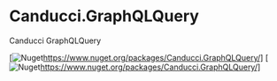 # Canducci.GraphQLQuery

Canducci GraphQLQuery

[![Nuget](https://img.shields.io/nuget/v/Canducci.GraphQLQuery?style=plastic)https://www.nuget.org/packages/Canducci.GraphQLQuery/]
[![Nuget](https://img.shields.io/nuget/dt/Canducci.GraphQLQuery)https://www.nuget.org/packages/Canducci.GraphQLQuery/]
